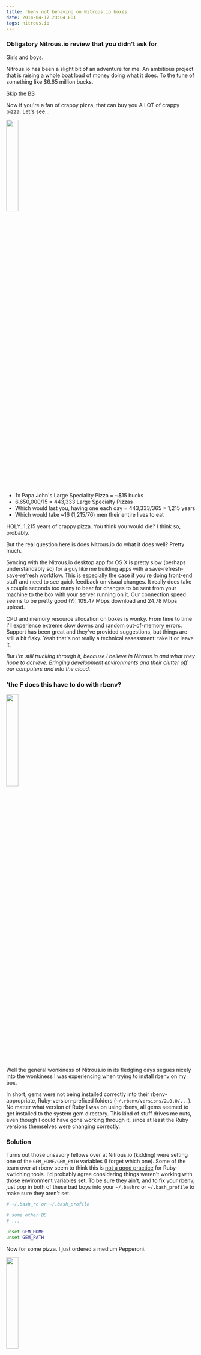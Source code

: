 ```yaml
---
title: rbenv not behaving on Nitrous.io boxes
date: 2014-04-17 23:04 EDT
tags: nitrous.io
---
```


### Obligatory Nitrous.io review that you didn't ask for ###

Girls and boys.

Nitrous.io has been a slight bit of an adventure for me. An ambitious project
that is raising a whole boat load of money doing what it does. To the tune of
something like $6.65 million bucks.

[Skip the BS](#solution)

Now if you're a fan of crappy pizza, that can buy you A LOT of crappy pizza.
Let's see...

<img src='johns_favorite.jpg' width='25%' class='pull-right img-rounded img-left' />

- 1x Papa John's Large Speciality Pizza = ~$15 bucks
- 6,650,000/15 = 443,333 Large Specialty Pizzas
- Which would last you, having one each day = 443,333/365 = 1,215 years
- Which would take ~16 (1,215/76) men their entire lives to eat

HOLY. 1,215 years of crappy pizza. You think you would die? I think so, probably.

But the real question here is does Nitrous.io do what it does well? Pretty much.

Syncing with the Nitrous.io desktop app for OS X is pretty slow (perhaps
understandably so) for a guy like me building apps with a save-refresh-save-refresh
workflow. This is especially the case if you're doing front-end stuff and need
to see quick feedback on visual changes. It really does take a couple seconds
too many to bear for changes to be sent from your machine to the box with your
server running on it. Our connection speed seems to be pretty good (?): 109.47 Mbps
download and 24.78 Mbps upload.

CPU and memory resource allocation on boxes is wonky. From time to time I'll
experience extreme slow downs and random out-of-memory errors. Support has been
great and they've provided suggestions, but things are still a bit flaky. Yeah
that's not really a technical assessment: take it or leave it.

*But I'm still trucking through it, because I believe in Nitrous.io and what they
hope to achieve. Bringing development environments and their clutter off our
computers and into the cloud.*

### 'the F does this have to do with rbenv? ###

<img src='wtf.jpg' width='25%' class='pull-right img-rounded img-left' />

Well the general wonkiness of Nitrous.io in its fledgling days segues nicely into
the wonkiness I was experiencing when trying to install rbenv on my box.

In short, gems were not being installed correctly into their rbenv-appropriate,
Ruby-version-prefixed folders (`~/.rbenv/versions/2.0.0/...`). No matter what
version of Ruby I was on using rbenv, all gems seemed to get installed to the
system gem directory. This kind of stuff drives me nuts, even though I could
have gone working through it, since at least the Ruby versions themselves were
changing correctly.

### <a name='solution'></a> Solution ###

Turns out those unsavory fellows over at Nitrous.io (kidding) were setting one of
the `GEM_HOME/GEM_PATH` variables (I forget which one). Some of the team over at
rbenv seem to think this is [not a good practice](https://github.com/sstephenson/rbenv/issues/259)
for Ruby-swtiching tools. I'd probably agree considering things weren't working
with those environment variables set. To be sure they ain't, and to fix your rbenv,
just pop in both of these bad boys into your `~/.bashrc` or `~/.bash_profile`
to make sure they aren't set.

```bash
# ~/.bash_rc or ~/.bash_profile

# some other BS
# ...

unset GEM_HOME
unset GEM_PATH
```
Now for some pizza. I just ordered a medium Pepperoni.

<img src='pepperoni.jpg' width='25%' class='img-rounded' />
